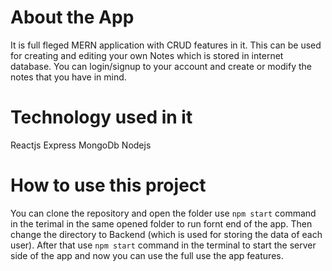 # About the App
It is full fleged MERN application with CRUD features in it.
This can be used for creating and editing your own Notes which is stored in internet database.
You can login/signup to your account and create or modify  the notes that you have in mind.

# Technology used in it
Reactjs
Express
MongoDb
Nodejs

# How to use this project
You can clone the repository and open the folder
use `npm start` command in the terimal in the same opened folder to run fornt end of the app.
Then change the directory to Backend (which is used for storing the data of each user).
After that use `npm start` command in the terminal to start the server side of the app 
and now you can use the full use the app features. 

